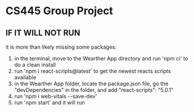 # CS445 Group Project 


## IF IT WILL NOT RUN
it is more than likely missing some packages: 
1. in the terminal, move to the Wearther App directory and run 'npm ci' to do a clean install
2. run 'npm i react-scripts@latest' to get the newest reacts scripts available
3. in the Wearther App folder, locate the package.json file, go the "devDependencies" in the folder, and add "react-scripts": "5.0.1"   
4. run 'npm i web-vitals --save-dev' 
5. run 'npm start' and it will run
